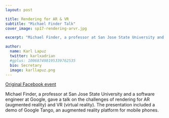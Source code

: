 ```yaml
---
layout: post

title: Rendering for AR & VR
subtitle: "Michael Finder Talk"
cover_image: sp17-rendering-arvr.jpg

excerpt: "Michael Finder, a professor at San Jose State University and a software engineer at Google, gave a talk on the challenges of rendering for AR (augmented reality) and VR (virtual reality)."

author:
  name: Karl Lapuz
  twitter: karlxadrian
  #gplus: 100687498195339762535
  bio: Secretary
  image: karllapuz.png
---
```


[Original Facebook event](https://www.facebook.com/events/1182774361849032)

Michael Finder, a professor at San Jose State University and a software engineer at Google, gave a talk on the challenges of rendering for AR (augmented reality) and VR (virtual reality). The presentation included a demo of Google Tango, an augmented reality platform for mobile phones.